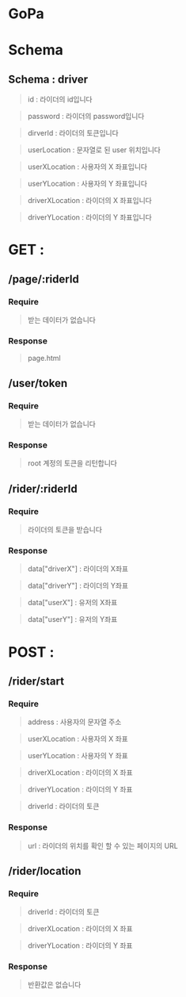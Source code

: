 # GoPa

# Schema
## Schema :  driver
> id : 라이더의 id입니다

> password : 라이더의 password입니다

> dirverId : 라이더의 토큰입니다

> userLocation : 문자열로 된 user 위치입니다

> userXLocation : 사용자의 X 좌표입니다

> userYLocation : 사용자의 Y 좌표입니다

> driverXLocation : 라이더의 X 좌표입니다

> driverYLocation : 라이더의 Y 좌표입니다


# GET : 

## /page/:riderId

### Require
> 받는 데이터가 없습니다

### Response
> page.html

## /user/token
### Require
> 받는 데이터가 없습니다
### Response
> root 계정의 토큰을 리턴합니다

## /rider/:riderId
### Require
> 라이더의 토큰을 받습니다

### Response
> data["driverX"] : 라이더의 X좌표

> data["driverY"] : 라이더의 Y좌표

> data["userX"] : 유저의 X좌표

> data["userY"] : 유저의 Y좌표

# POST :

## /rider/start
### Require
> address : 사용자의 문자열 주소

> userXLocation : 사용자의 X 좌표

> userYLocation : 사용자의 Y 좌표

> driverXLocation : 라이더의 X 좌표

> driverYLocation : 라이더의 Y 좌표

> driverId : 라이더의 토큰

### Response
> url : 라이더의 위치를 확인 할 수 있는 페이지의 URL

## /rider/location
### Require
> driverId : 라이더의 토큰

> driverXLocation : 라이더의 X 좌표

> driverYLocation : 라이더의 Y 좌표

### Response
> 반환값은 없습니다